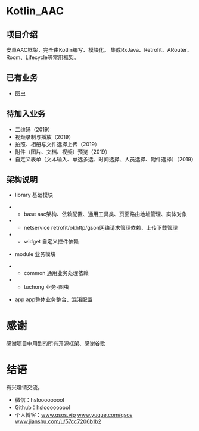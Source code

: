 # Kotlin_AAC
## 项目介绍
安卓AAC框架，完全由Kotlin编写、模块化。 
集成RxJava、Retrofit、ARouter、Room、Lifecycle等常用框架。 

## 已有业务
- 图虫

## 待加入业务
- 二维码（2019）
- 视频录制与播放（2019）
- 拍照、相册与文件选择上传（2019）
- 附件（图片、文档、视频）预览（2019）
- 自定义表单（文本输入、单选多选、时间选择、人员选择、附件选择）（2019）

## 架构说明
- library 基础模块
- - base aac架构、依赖配置、通用工具类、页面路由地址管理、实体对象
- - netservice retrofit/okhttp/gson网络请求管理依赖、上传下载管理
- - widget 自定义控件依赖

- module 业务模块
- - common 通用业务处理依赖
- - tuchong 业务-图虫

- app app整体业务整合、混淆配置

# 感谢
感谢项目中用到的所有开源框架、感谢谷歌

# 结语
有兴趣请交流。
- 微信：hslooooooool 
- Github：hslooooooool
- 个人博客：www.qsos.vip  www.yuque.com/qsos www.jianshu.com/u/57cc7206b1b2